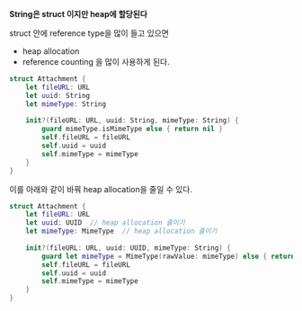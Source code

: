 **String은 struct 이지만 heap에 할당된다**

struct 안에 reference type을 많이 들고 있으면 
- heap allocation
- reference counting
을 많이 사용하게 된다.

```swift
struct Attachment {
    let fileURL: URL
    let uuid: String
    let mimeType: String
    
    init?(fileURL: URL, uuid: String, mimeType: String) {
        guard mimeType.isMimeType else { return nil }
        self.fileURL = fileURL
        self.uuid = uuid
        self.mimeType = mimeType
    }
}
```

이를 아래와 같이 바꿔 heap allocation을 줄일 수 있다.

```swift
struct Attachment {
    let fileURL: URL
    let uuid: UUID  // heap allocation 줄이기
    let mimeType: MimeType  // heap allocation 줄이기
    
    init?(fileURL: URL, uuid: UUID, mimeType: String) {
        guard let mimeType = MimeType(rawValue: mimeType) else { return nil }
        self.fileURL = fileURL
        self.uuid = uuid
        self.mimeType = mimeType
    }
}
```

